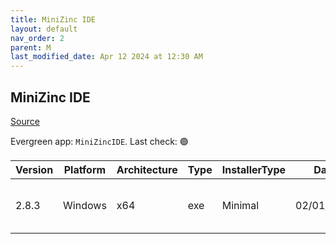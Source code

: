 ```yaml
---
title: MiniZinc IDE
layout: default
nav_order: 2
parent: M
last_modified_date: Apr 12 2024 at 12:30 AM
---
```


## MiniZinc IDE

[Source](https://www.minizinc.org/)

Evergreen app: `MiniZincIDE`. Last check: 🟢

| Version | Platform | Architecture | Type | InstallerType | Date       | Size     | URI                                                                                                                                                                                                                    |
| ------- | -------- | ------------ | ---- | ------------- | ---------- | -------- | ---------------------------------------------------------------------------------------------------------------------------------------------------------------------------------------------------------------------- |
| 2.8.3   | Windows  | x64          | exe  | Minimal       | 02/01/2024 | 33027427 | [https://github.com/MiniZinc/MiniZincIDE/releases/download/2.8.3/MiniZincIDE-2.8.3-bundled-setup-win64.exe](https://github.com/MiniZinc/MiniZincIDE/releases/download/2.8.3/MiniZincIDE-2.8.3-bundled-setup-win64.exe) |
